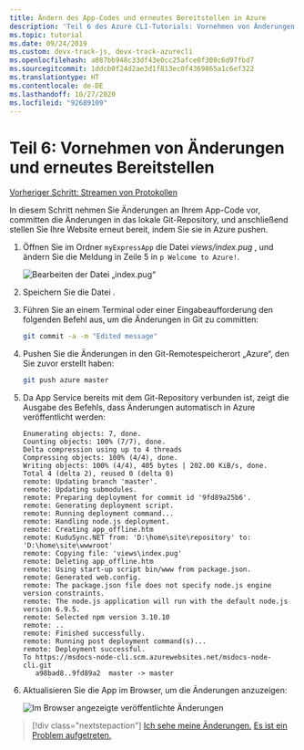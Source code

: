 ```yaml
---
title: Ändern des App-Codes und erneutes Bereitstellen in Azure
description: 'Teil 6 des Azure CLI-Tutorials: Vornehmen von Änderungen und erneutes Bereitstellen'
ms.topic: tutorial
ms.date: 09/24/2019
ms.custom: devx-track-js, devx-track-azurecli
ms.openlocfilehash: a087bb948c33df43e0cc25afce0f308c6d97fbd7
ms.sourcegitcommit: 1ddcb0f24d2ae3d1f813ec0f4369865a1c6ef322
ms.translationtype: HT
ms.contentlocale: de-DE
ms.lasthandoff: 10/27/2020
ms.locfileid: "92689109"
---
```

# <a name="part-6-make-changes-and-redeploy"></a>Teil 6: Vornehmen von Änderungen und erneutes Bereitstellen

[Vorheriger Schritt: Streamen von Protokollen](tutorial-vscode-azure-cli-node-05.md)

In diesem Schritt nehmen Sie Änderungen an Ihrem App-Code vor, committen die Änderungen in das lokale Git-Repository, und anschließend stellen Sie Ihre Website erneut bereit, indem Sie sie in Azure pushen.

1. Öffnen Sie im Ordner `myExpressApp` die Datei *views/index.pug* , und ändern Sie die Meldung in Zeile 5 in `p Welcome to Azure!`.

    ![Bearbeiten der Datei „index.pug“](media/azure-cli/editpugfile.png)

1. Speichern Sie die Datei .

1. Führen Sie an einem Terminal oder einer Eingabeaufforderung den folgenden Befehl aus, um die Änderungen in Git zu committen:

    ```bash
    git commit -a -m "Edited message"
    ```

1. Pushen Sie die Änderungen in den Git-Remotespeicherort „Azure“, den Sie zuvor erstellt haben:

    ```bash
    git push azure master
    ```

1. Da App Service bereits mit dem Git-Repository verbunden ist, zeigt die Ausgabe des Befehls, dass Änderungen automatisch in Azure veröffentlicht werden: 

    ```output
    Enumerating objects: 7, done.
    Counting objects: 100% (7/7), done.
    Delta compression using up to 4 threads
    Compressing objects: 100% (4/4), done.
    Writing objects: 100% (4/4), 405 bytes | 202.00 KiB/s, done.
    Total 4 (delta 2), reused 0 (delta 0)
    remote: Updating branch 'master'.
    remote: Updating submodules.
    remote: Preparing deployment for commit id '9fd89a25b6'.
    remote: Generating deployment script.
    remote: Running deployment command...
    remote: Handling node.js deployment.
    remote: Creating app_offline.htm
    remote: KuduSync.NET from: 'D:\home\site\repository' to: 'D:\home\site\wwwroot'
    remote: Copying file: 'views\index.pug'
    remote: Deleting app_offline.htm
    remote: Using start-up script bin/www from package.json.
    remote: Generated web.config.
    remote: The package.json file does not specify node.js engine version constraints.
    remote: The node.js application will run with the default node.js version 6.9.5.
    remote: Selected npm version 3.10.10
    remote: ..
    remote: Finished successfully.
    remote: Running post deployment command(s)...
    remote: Deployment successful.
    To https://msdocs-node-cli.scm.azurewebsites.net/msdocs-node-cli.git
       a98bad8..9fd89a2  master -> master
    ```

1. Aktualisieren Sie die App im Browser, um die Änderungen anzuzeigen:

    ![Im Browser angezeigte veröffentlichte Änderungen](media/azure-cli/remote-app-changes.png)

> [!div class="nextstepaction"]
> [Ich sehe meine Änderungen.](tutorial-vscode-azure-cli-node-07.md) [Es ist ein Problem aufgetreten.](https://www.research.net/r/PWZWZ52?tutorial=node-deployment&step=publishing-changes)
